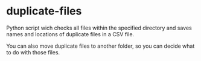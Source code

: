 # duplicate-files
Python script wich checks all files within the specified directory and saves names and locations of duplicate files in a CSV file.

You can also move duplicate files to another folder, so you can decide what to do with those files.
